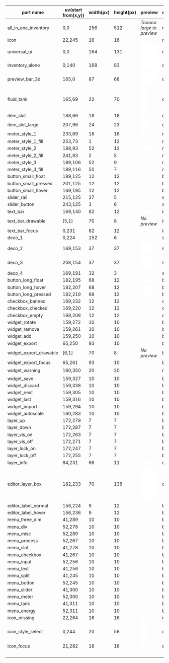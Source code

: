 | part name              | uv(start from(x,y)) | width(px) | height(px) | preview                                           | classification | describe |
| ---------------------- | ------------------- | --------- | ---------- | ------------------------------------------------- | -------------- | -------- |
| all_in_one_inventory   | 0,0                 | 256       | 512        | *Tooooo large to preview*                         | null           |          |
| icon                   | 22,245              | 16        | 16         | ![icon](icon.png)                                 | null           |          |
| universal_ui           | 0,0                 | 164       | 131        | ![universal_ui](universal_ui.png)                 | div            |          |
| inventory_alone        | 0,140               | 168       | 83         | ![inventory_alone](inventory_alone.png)           | container      |          |
| preview_bar_3d         | 165,0               | 87        | 68         | ![preview_bar_3d](preview_bar_3d.png)             | div            |          |
| fluid_tank             | 165,69              | 22        | 70         | ![fluid_tank](fluid_tank.png)                     | container      |          |
| item_slot              | 188,69              | 18        | 18         | ![item_slot](item_slot.png)                       | container      |          |
| item_slot_large        | 207,96              | 24        | 23         | ![item_slot_large](item_slot_large.png)           | container      |          |
| meter_style_1          | 233,69              | 18        | 18         | ![meter_style_1](meter_style_1.png)               | meter          |          |
| meter_style_1_fill     | 253,73              | 1         | 12         | ![meter_style_1_fill](meter_style_1_fill.png)     | meter          |          |
| meter_style_2          | 188,93              | 52        | 12         | ![meter_style_2](meter_style_2.png)               | meter          |          |
| meter_style_2_fill     | 241,93              | 2         | 5          | ![meter_style_2_fill](meter_style_2_fill.png)     | meter          |          |
| meter_style_3          | 189,106             | 52        | 9          | ![meter_style_3](meter_style_3.png)               | meter          |          |
| meter_style_3_fill     | 189,116             | 50        | 7          | ![meter_style_3_fill](meter_style_3_fill.png)     | meter          |          |
| button_small_float     | 189,125             | 12        | 12         | ![button_small_float](button_small_float.png)     | button         |          |
| button_small_pressed   | 201,125             | 12        | 12         | ![button_small_pressed](button_small_pressed.png) | button         |          |
| button_small_hover     | 169,195             | 12        | 12         | ![button_small_hover](button_small_hover.png)     | button         |          |
| slider_rail            | 215,125             | 27        | 5          | ![slider_rail](slider_rail.png)                   | slide          |          |
| slider_button          | 243,125             | 3         | 6          | ![slider_button](slider_button.png)               | slide          |          |
| text_bar               | 169,140             | 82        | 12         | ![text_bar](text_bar.png)                         | input          |          |
| text_bar_drawable      | [5,1]               | 70        | 8          | *No preview*                                      | input          |          |
| text_bar_focus         | 0,231               | 82        | 12         | ![text_bar_focus](text_bar_focus.png)             | input          |          |
| deco_1                 | 0,224               | 152       | 6          | ![deco_1](deco_1.png)                             | split          |          |
| deco_2                 | 169,153             | 37        | 37         | ![deco_2](deco_2.png)                             | split          |          |
| deco_3                 | 208,154             | 37        | 37         | ![deco_3](deco_3.png)                             | split          |          |
| deco_4                 | 169,191             | 32        | 3          | ![deco_4](deco_4.png)                             | split          |          |
| button_long_float      | 182,195             | 68        | 12         | ![button_long_float](button_long_float.png)       | button         |          |
| button_long_hover      | 182,207             | 68        | 12         | ![button_long_hover](button_long_hover.png)       | button         |          |
| button_long_pressed    | 182,219             | 68        | 12         | ![button_long_pressed](button_long_pressed.png)   | button         |          |
| checkbox_banned        | 169,232             | 12        | 12         | ![banned](checkbox_banned.png)                    | checkbox       |          |
| checkbox_checked       | 169,220             | 12        | 12         | ![checked](checkbox_checked.png)                  | checkbox       |          |
| checkbox_empty         | 169,208             | 12        | 12         | ![empty](checkbox_empty.png)                      | checkbox       |          |
| widget_rotate          | 159,272             | 10        | 10         | ![widget_rotate](widget_rotate.png)               | button         |          |
| widget_remove          | 159,261             | 10        | 10         | ![widget_remove](widget_remove.png)               | button         |          |
| widget_add             | 159,250             | 10        | 10         | ![widget_add](widget_add.png)                     | button         |          |
| widget_export          | 65,250              | 93        | 10         | ![widget_export](widget_export.png)               | button         |          |
| widget_export_drawable | [6,1]               | 70        | 8          | *No preview*                                      | button         |          |
| widget_export_focus    | 65,261              | 93        | 10         | ![widget_export_focus](widget_export_focus.png)   | button         |          |
| widget_warning         | 160,350             | 20        | 20         | ![widget_warning](widget_warning.png)             | misc           |          |
| widget_save            | 159,327             | 10        | 10         | ![widget_save](widget_save.png)                   | button         |          |
| widget_discard         | 159,338             | 10        | 10         | ![widget_discard](widget_discard.png)             | button         |          |
| widget_next            | 159,305             | 10        | 10         | ![widget_next](widget_next.png)                   | button         |          |
| widget_last            | 159,316             | 10        | 10         | ![widget_last](widget_last.png)                   | button         |          |
| widget_import          | 159,294             | 10        | 10         | ![widget_import](widget_import.png)               | button         |          |
| widget_autoscale       | 160,283             | 10        | 10         | ![widget_autoscale](widget_autoscale.png)         | button         |          |
| layer_up               | 172,279             | 7         | 7          | ![layer_up](layer_up.png)                         | button         |          |
| layer_down             | 172,287             | 7         | 7          | ![layer_down](layer_down.png)                     | button         |          |
| layer_vis_on           | 172,263             | 7         | 7          | ![layer_vis_on](layer_vis_on.png)                 | button         |          |
| layer_vis_off          | 172,271             | 7         | 7          | ![layer_vis_off](layer_vis_off.png)               | button         |          |
| layer_lock_on          | 172,247             | 7         | 7          | ![layer_lock_on](layer_lock_on.png)               | button         |          |
| layer_lock_off         | 172,255             | 7         | 7          | ![layer_lock_off](layer_lock_off.png)             | button         |          |
| layer_info             | 84,231              | 66        | 11         | ![layer_info](layer_info.png)                     | div            |          |
| editor_layer_box       | 182,233             | 70        | 136        | ![editor_layer_box](editor_layer_box.png)         | div            |          |
| editor_label_normal    | 156,224             | 9         | 12         | ![editor_drawout_normal](editor_label_normal.png) | button         |          |
| editor_label_hover     | 156,236             | 9         | 12         | ![editor_drawout_hover](editor_label_hover.png)   | button         |          |
| menu_three_dim         | 41,289              | 10        | 10         | ![menu_3d](menu_3d.png)                           | button         |          |
| menu_div               | 52,278              | 10        | 10         | ![menu_holder](menu_holder.png)                   | button         |          |
| menu_misc              | 52,289              | 10        | 10         | ![menu_misc](menu_misc.png)                       | button         |          |
| menu_process           | 52,267              | 10        | 10         | ![menu_process](menu_process.png)                 | button         |          |
| menu_slot              | 41,278              | 10        | 10         | ![menu_container](menu_container.png)             | button         |          |
| menu_checkbox          | 41,267              | 10        | 10         | ![menu_checkbox](menu_checkbox.png)               | button         |          |
| menu_input             | 52,256              | 10        | 10         | ![menu_input](menu_input.png)                     | button         |          |
| menu_text              | 41,256              | 10        | 10         | ![menu_text](menu_text.png)                       | button         |          |
| menu_split             | 41,245              | 10        | 10         | ![menu_split](menu_split.png)                     | button         |          |
| menu_button            | 52,245              | 10        | 10         | ![menu_button](menu_button.png)                   | button         |          |
| menu_slider            | 41,300              | 10        | 10         | ![menu_slide](menu_slide.png)                     | button         |          |
| menu_meter             | 52,300              | 10        | 10         | ![menu_meter](menu_meter.png)                     | button         |          |
| menu_tank              | 41,311              | 10        | 10         | ![menu_tank](menu_tank.png)                       | button         |          |
| menu_energy            | 52,311              | 10        | 10         | ![menu_energy](menu_energy.png)                   | button         |          |
| icon_missing           | 22,264              | 16        | 16         | ![icon_missing](icon_missing.png)                 | misc           |          |
| icon_style_select      | 0,244               | 20        | 58         | ![icon_style_select](icon_style_select.png)       | div            |          |
| icon_focus             | 21,282              | 18        | 18         | ![icon_focus](icon_focus.png)                     | div            |          |
|                        |                     |           |            |                                                   |                |          |
|                        |                     |           |            |                                                   |                |          |
|                        |                     |           |            |                                                   |                |          |
|                        |                     |           |            |                                                   |                |          |
